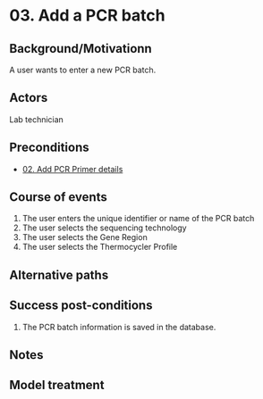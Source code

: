 # 03. Add a PCR batch

## Background/Motivationn

A user wants to enter a new PCR batch.

## Actors
Lab technician

## Preconditions
- [02. Add PCR Primer details](02-Add_PCR_primer_details.md)

## Course of events
1. The user enters the unique identifier or name of the PCR batch
1. The user selects the sequencing technology
1. The user selects the Gene Region
1. The user selects the Thermocycler Profile

## Alternative paths


## Success post-conditions

1. The PCR batch information is saved in the database.

## Notes

## Model treatment
